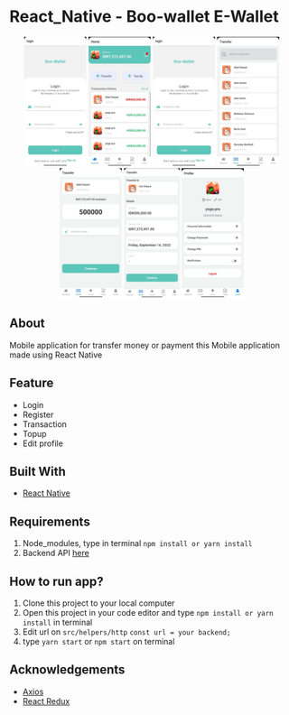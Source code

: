 # React_Native - Boo-wallet E-Wallet

<p align="center">
  <img src="./screenshoot/login.jpg" height="230" />
  <img src="./screenshoot/home.jpg" height="230" /> 
  <img src="./screenshoot/login.jpg" height="230" />
  <img src="./screenshoot/search-user.jpg" height="230" /> 
  <img src="./screenshoot/input-amount.jpg" height="230" />
  <img src="./screenshoot/transfer-confirmation.jpg" height="230" /> 
  <img src="./screenshoot/profile.jpg" height="230" /> 
</p>

## About 
Mobile application for transfer money or payment
this Mobile application made using React Native
## Feature
- Login
- Register
- Transaction
- Topup
- Edit profile

## Built With
- [React Native](hhttps://reactnative.dev/)

## Requirements
1. Node_modules, type in terminal `npm install or yarn install`
2. Backend API [here](https://github.com/sen9kuni/fw9-backend)

## How to run app?
1. Clone this project to your local computer
2. Open this project in your code editor and type `npm install or yarn install` in terminal
3. Edit url on `src/helpers/http`
`const url = your backend;`
4. type `yarn start` or `npm start` on terminal

## Acknowledgements
- [Axios](https://axios-http.com/)
- [React Redux](https://react-redux.js.org/)